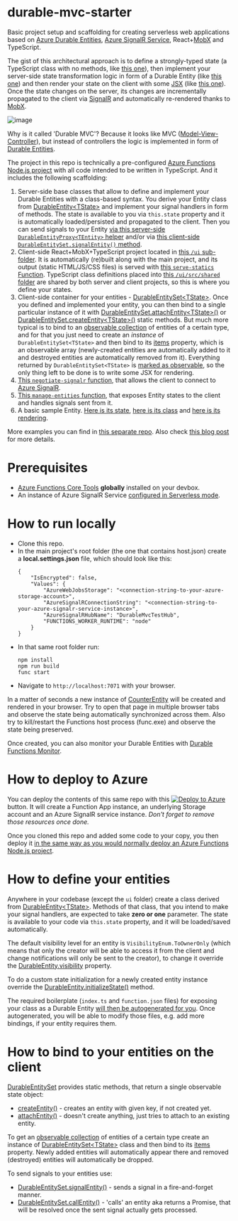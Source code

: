 # durable-mvc-starter

Basic project setup and scaffolding for creating serverless web applications based on [Azure Durable Entities](https://docs.microsoft.com/en-us/azure/azure-functions/durable/durable-functions-entities?tabs=javascript), [Azure SignalR Service](https://docs.microsoft.com/en-us/azure/azure-signalr/signalr-overview), React+[MobX](https://mobx.js.org) and TypeScript.

The gist of this architectural approach is to define a strongly-typed state (a TypeScript class with no methods, like [this one](https://github.com/scale-tone/durable-mvc-starter/blob/main/ui/src/shared/CounterState.ts)), then implement your server-side state transformation logic in form of a Durable Entity (like [this one](https://github.com/scale-tone/durable-mvc-starter/blob/main/DurableEntities/CounterEntity.ts)) and then render your state on the client with some [JSX](https://www.typescriptlang.org/docs/handbook/jsx.html) (like [this one](https://github.com/scale-tone/durable-mvc-starter/blob/main/ui/src/App.tsx)). Once the state changes on the server, its changes are incrementally propagated to the client via [SignalR](https://docs.microsoft.com/en-us/azure/azure-signalr/signalr-overview) and automatically re-rendered thanks to [MobX](https://mobx.js.org).

![image](https://user-images.githubusercontent.com/5447190/129478058-290f9e9c-bc52-4915-b423-c78cfdb56c70.png)


Why is it called 'Durable MVC'? Because it looks like MVC ([Model-View-Controller](https://en.wikipedia.org/wiki/Model%E2%80%93view%E2%80%93controller)), but instead of controllers the logic is implemented in form of [Durable Entities](https://docs.microsoft.com/en-us/azure/azure-functions/durable/durable-functions-entities?tabs=javascript).

The project in this repo is technically a pre-configured [Azure Functions Node.js project](https://docs.microsoft.com/en-us/azure/azure-functions/functions-reference-node?tabs=v2#typescript) with all code intended to be written in TypeScript. And it includes the following scaffolding:
1. Server-side base classes that allow to define and implement your Durable Entities with a class-based syntax. You derive your Entity class from [DurableEntity\<TState\>](https://github.com/scale-tone/durable-mvc-starter/blob/main/common/DurableEntity.ts) and implement your signal handlers in form of methods. The state is available to you via `this.state` property and it is automatically loaded/persisted and propagated to the client. Then you can send signals to your Entity [via this server-side `DurableEntityProxy<TEntity>` helper](https://github.com/scale-tone/durable-mvc-starter/blob/main/common/DurableEntityProxy.ts) and/or via [this client-side `DurableEntitySet.signalEntity()` method](https://github.com/scale-tone/durable-mvc-starter/blob/main/ui/src/common/DurableEntitySet.ts#L112).
2. Client-side React+MobX+TypeScript project located in [this `/ui` sub-folder](https://github.com/scale-tone/durable-mvc-starter/tree/main/ui). It is automatically (re)built along with the main project, and its output (static HTML/JS/CSS files) is served with [this `serve-statics` Function](https://github.com/scale-tone/durable-mvc-starter/blob/main/serve-statics/index.ts). TypeScript class definitions placed into [this `/ui/src/shared` folder](https://github.com/scale-tone/durable-mvc-starter/tree/main/ui/src/shared) are shared by both server and client projects, so this is where you define your states.
3. Client-side container for your entities - [DurableEntitySet\<TState\>](https://github.com/scale-tone/durable-mvc-starter/blob/main/ui/src/common/DurableEntitySet.ts). Once you defined and implemented your entity, you can then bind to a single particular instance of it with [DurableEntitySet.attachEntity\<TState\>()](https://github.com/scale-tone/durable-mvc-starter/blob/main/ui/src/common/DurableEntitySet.ts#L79) or [DurableEntitySet.createEntity\<TState\>()](https://github.com/scale-tone/durable-mvc-starter/blob/main/ui/src/common/DurableEntitySet.ts#L103) static methods. But much more typical is to bind to an [observable collection](https://mobx.js.org/observable-state.html) of entities of a certain type, and for that you just need to create an *instance* of `DurableEntitySet<TState>` and then bind to its [items](https://github.com/scale-tone/durable-mvc-starter/blob/main/ui/src/common/DurableEntitySet.ts#L18) property, which is an observable array (newly-created entities are automatically added to it and destroyed entities are automatically removed from it). Everything returned by `DurableEntitySet<TState>` is [marked as observable](https://mobx.js.org/observable-state.html#makeautoobservable), so the only thing left to be done is to write some JSX for rendering.
4. [This `negotiate-signalr` function](https://github.com/scale-tone/durable-mvc-starter/blob/main/negotiate-signalr/index.ts), that allows the client to connect to [Azure SignalR](https://docs.microsoft.com/en-us/azure/azure-signalr/signalr-overview).
5. [This `manage-entities` function](https://github.com/scale-tone/durable-mvc-starter/blob/main/manage-entities/index.ts), that exposes Entity states to the client and handles signals sent from it.
6. A basic sample Entity. [Here is its state](https://github.com/scale-tone/durable-mvc-starter/blob/main/ui/src/shared/CounterState.ts), [here is its class](https://github.com/scale-tone/durable-mvc-starter/blob/main/DurableEntities/CounterEntity.ts) and [here is its rendering](https://github.com/scale-tone/durable-mvc-starter/blob/main/ui/src/App.tsx#L26).

More examples you can find in [this separate repo](https://github.com/scale-tone/durable-mvc-samples).
Also check [this blog post](https://scale-tone.github.io/2021/03/15/durable-mvc) for more details.

# Prerequisites
* [Azure Functions Core Tools](https://www.npmjs.com/package/azure-functions-core-tools) **globally** installed on your devbox.
* An instance of Azure SignalR Service [configured in Serverless mode](https://docs.microsoft.com/en-us/azure/azure-signalr/concept-service-mode#serverless-mode).

# How to run locally

* Clone this repo.
* In the main project's root folder (the one that contains host.json) create a **local.settings.json** file, which should look like this:
  ```
  {
      "IsEncrypted": false,
      "Values": {
          "AzureWebJobsStorage": "<connection-string-to-your-azure-storage-account>",
          "AzureSignalRConnectionString": "<connection-string-to-your-azure-signalr-service-instance>",
          "AzureSignalRHubName": "DurableMvcTestHub",
          "FUNCTIONS_WORKER_RUNTIME": "node"
      }
  }
  ```
* In that same root folder run:
  ```
  npm install
  npm run build
  func start
  ```
* Navigate to `http://localhost:7071` with your browser.

In a matter of seconds a new instance of [CounterEntity](https://github.com/scale-tone/durable-mvc-starter/blob/main/DurableEntities/CounterEntity.ts) will be created and rendered in your browser. Try to open that page in multiple browser tabs and observe the state being automatically synchronized across them. Also try to kill/restart the Functions host process (func.exe) and observe the state being preserved.

Once created, you can also monitor your Durable Entities with [Durable Functions Monitor](https://github.com/scale-tone/DurableFunctionsMonitor).

# How to deploy to Azure

You can deploy the contents of this same repo with this
[![Deploy to Azure](https://aka.ms/deploytoazurebutton)](https://portal.azure.com/#create/Microsoft.Template/uri/https%3A%2F%2Fraw.githubusercontent.com%2Fscale-tone%2Fdurable-mvc-starter%2Fmain%2Farm-template.json) button. It will create a Function App instance, an underlying Storage account and an Azure SignalR service instance. *Don't forget to remove those resources once done.*

Once you cloned this repo and added some code to your copy, you then deploy it [in the same way as you would normally deploy an Azure Functions Node.js project](https://docs.microsoft.com/en-us/azure/azure-functions/functions-reference-node?tabs=v2#deploying-with-dependencies).

# How to define your entities

Anywhere in your codebase (except the `ui` folder) create a class derived from [DurableEntity\<TState\>](https://github.com/scale-tone/durable-mvc-starter/blob/main/common/DurableEntity.ts). Methods of that class, that you intend to make your signal handlers, are expected to take **zero or one** parameter. The state is available to your code via `this.state` property, and it will be loaded/saved automatically. 

The default visibility level for an entity is `VisibilityEnum.ToOwnerOnly` (which means that only the creator will be able to access it from the client and change notifications will only be sent to the creator), to change it override the [DurableEntity.visibility](https://github.com/scale-tone/durable-mvc-starter/blob/main/common/DurableEntity.ts#L41) property. 

To do a custom state initialization for a newly created entity instance override the [DurableEntity.initializeState()](https://github.com/scale-tone/durable-mvc-starter/blob/main/common/DurableEntity.ts#L36) method.

The required boilerplate (`index.ts` and `function.json` files) for exposing your class as a Durable Entity [will then be autogenerated for you](https://github.com/scale-tone/durable-mvc-starter/blob/main/generate-entity-boilerplate.js). Once autogenerated, you will be able to modify those files, e.g. add more bindings, if your entity requires them.

# How to bind to your entities on the client

[DurableEntitySet](https://github.com/scale-tone/durable-mvc-starter/blob/main/ui/src/common/DurableEntitySet.ts) provides static methods, that return a single observable state object: 
* [createEntity()](https://github.com/scale-tone/durable-mvc-starter/blob/main/ui/src/common/DurableEntitySet.ts#L109) - creates an entity with given key, if not created yet.
* [attachEntity()](https://github.com/scale-tone/durable-mvc-starter/blob/main/ui/src/common/DurableEntitySet.ts#L85) - doesn't create anything, just tries to attach to an existing entity.

To get an [observable collection](https://mobx.js.org/observable-state.html) of entities of a certain type create an instance of [DurableEntitySet\<TState\>](https://github.com/scale-tone/durable-mvc-starter/blob/main/ui/src/common/DurableEntitySet.ts) class and then bind to its [items](https://github.com/scale-tone/durable-mvc-starter/blob/main/ui/src/common/DurableEntitySet.ts#L18) property. Newly added entities will automatically appear there and removed (destroyed) entities will automatically be dropped.

To send signals to your entities use: 
* [DurableEntitySet.signalEntity()](https://github.com/scale-tone/durable-mvc-starter/blob/main/ui/src/common/DurableEntitySet.ts#L118) - sends a signal in a fire-and-forget manner. 
* [DurableEntitySet.callEntity()](https://github.com/scale-tone/durable-mvc-starter/blob/main/ui/src/common/DurableEntitySet.ts#L128) - 'calls' an entity aka returns a Promise, that will be resolved once the sent signal actually gets processed.
